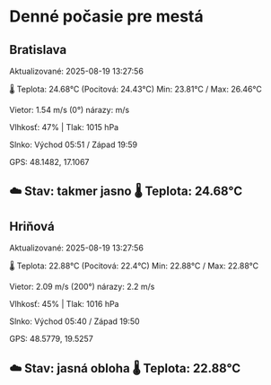 ﻿# Denné počasie pre mestá

## Bratislava
Aktualizované: 2025-08-19 13:27:56

🌡️ Teplota: 24.68°C 
(Pocitová: 24.43°C)
Min: 23.81°C / Max: 26.46°C

Vietor: 1.54 m/s    (0°) 
nárazy:  m/s

Vlhkosť: 47% | Tlak: 1015 hPa

Slnko: Východ 05:51 / Západ 19:59

GPS: 48.1482, 17.1067

☁️ Stav: takmer jasno        🌡️ Teplota: 24.68°C
---

## Hriňová
Aktualizované: 2025-08-19 13:27:56

🌡️ Teplota: 22.88°C 
(Pocitová: 22.4°C)
Min: 22.88°C / Max: 22.88°C

Vietor: 2.09 m/s (200°)
nárazy: 2.2 m/s

Vlhkosť: 45% | Tlak: 1016 hPa

Slnko: Východ 05:40 / Západ 19:50

GPS: 48.5779, 19.5257

☁️ Stav: jasná obloha        🌡️ Teplota: 22.88°C
---
